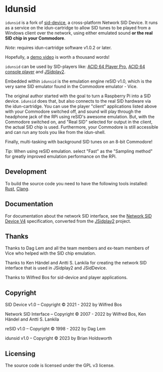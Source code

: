 # Idunsid

`idunsid` is a fork of [sid-device](https://github.com/WilfredC64/sid-device), a cross-platform Network SID Device. It runs as a service on the idun-cartridge to allow SID tunes to be played from a Windows client over the network, using either emulated sound __or the real SID chip in your Commodore__.

_Note_: requires idun-cartridge software v1.0.2 or later.

Hopefully, a [demo video]() is worth a thousand words!

`idunsid` can be used by SID-players like:
[ACID 64 Player Pro](https://www.acid64.com), 
[ACID 64 console player](https://github.com/WilfredC64/acid64c) and
[JSidplay2](https://sourceforge.net/projects/jsidplay2/).

Embedded within `idunsid` is the emulation engine reSID v1.0, which is the very same SID emulator found in the Commodore emulator - Vice.

The original author started with the goal to turn a Raspberry Pi into a SID device. `idunsid` does that, but also connects to the real SID hardware via the idun-cartridge. You can use the player "client" applications listed above with your Commodore switched off, and sound will play through the headphone jack of the RPi using reSID's awesome emulation. But, with the Commodore switched on, and "Real SID" selected for output in the client, the actual SID chip is used. Furthermore, your Commodore is still accessible and can run any tools you like from the idun-shell.

Finally, multi-tasking with background SID tunes on an 8-bit Commodore!

_Tip_: When using reSID emulation. select "Fast" as the "Sampling method" for greatly improved emulation performance on the RPi.

## Development

To build the source code you need to have the following tools installed: 
[Rust](https://www.rust-lang.org/),
[Clang](https://llvm.org/). 

## Documentation

For documentation about the network SID interface, see the
[Network SID Device V4](https://htmlpreview.github.io/?https://github.com/WilfredC64/acid64c/blob/master/docs/network_sid_device_v4.html) specification,
converted from the
[JSidplay2](https://sourceforge.net/p/jsidplay2/code/HEAD/tree/trunk/jsidplay2/src/main/asciidoc/netsiddev.adoc) project.


## Thanks

Thanks to Dag Lem and all the team members and ex-team members of Vice who
helped with the SID chip emulation.

Thanks to Ken H&auml;ndel and Antti S. Lankila for creating the network SID interface that is used in JSidplay2 and JSidDevice.

Thanks to Wilfred Bos for sid-device and player applications.

## Copyright

SID Device v1.0 &ndash; Copyright &#xa9; 2021 - 2022 by Wilfred Bos

Network SID Interface &ndash; Copyright &#xa9; 2007 - 2022
by Wilfred Bos, Ken H&auml;ndel and Antti S. Lankila

reSID v1.0 &ndash; Copyright &#xa9; 1998 - 2022 by Dag Lem

idunsid v1.0 &ndash; Copyright &#xa9; 2023 by Brian Holdsworth

## Licensing

The source code is licensed under the GPL v3 license.
